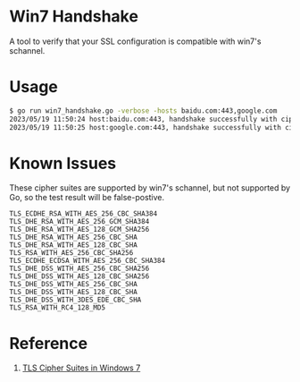 
# Win7 Handshake
A tool to verify that your SSL configuration is compatible with win7's schannel.

# Usage

```bash
$ go run win7_handshake.go -verbose -hosts baidu.com:443,google.com
2023/05/19 11:50:24 host:baidu.com:443, handshake successfully with cipher suite: TLS_ECDHE_RSA_WITH_AES_128_CBC_SHA256
2023/05/19 11:50:25 host:google.com:443, handshake successfully with cipher suite: TLS_ECDHE_ECDSA_WITH_AES_128_GCM_SHA256
```

# Known Issues
These cipher suites are supported by win7's schannel, but not supported by Go, so the test result will be false-postive.

	TLS_ECDHE_RSA_WITH_AES_256_CBC_SHA384
	TLS_DHE_RSA_WITH_AES_256_GCM_SHA384
	TLS_DHE_RSA_WITH_AES_128_GCM_SHA256
	TLS_DHE_RSA_WITH_AES_256_CBC_SHA
	TLS_DHE_RSA_WITH_AES_128_CBC_SHA
	TLS_RSA_WITH_AES_256_CBC_SHA256
	TLS_ECDHE_ECDSA_WITH_AES_256_CBC_SHA384
	TLS_DHE_DSS_WITH_AES_256_CBC_SHA256
	TLS_DHE_DSS_WITH_AES_128_CBC_SHA256
	TLS_DHE_DSS_WITH_AES_256_CBC_SHA
	TLS_DHE_DSS_WITH_AES_128_CBC_SHA
	TLS_DHE_DSS_WITH_3DES_EDE_CBC_SHA
	TLS_RSA_WITH_RC4_128_MD5

# Reference
1. [TLS Cipher Suites in Windows 7](https://learn.microsoft.com/en-us/windows/win32/secauthn/tls-cipher-suites-in-windows-7)